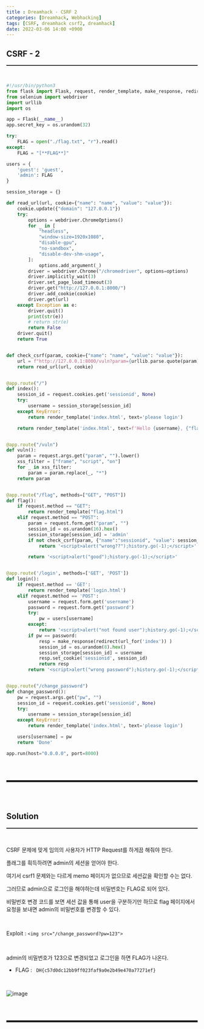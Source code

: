 ```yaml
---
title : Dreamhack - CSRF 2
categories: [Dreamhack, Webhacking]
tags: [CSRF, dreamhack csrf2, dreamhack]
date: 2022-03-06 14:00 +0900
---
```



## CSRF - 2
<hr style="border-top: 1px solid;"><br>

```python
#!/usr/bin/python3
from flask import Flask, request, render_template, make_response, redirect, url_for
from selenium import webdriver
import urllib
import os

app = Flask(__name__)
app.secret_key = os.urandom(32)

try:
    FLAG = open("./flag.txt", "r").read()
except:
    FLAG = "[**FLAG**]"

users = {
    'guest': 'guest',
    'admin': FLAG
}

session_storage = {}

def read_url(url, cookie={"name": "name", "value": "value"}):
    cookie.update({"domain": "127.0.0.1"})
    try:
        options = webdriver.ChromeOptions()
        for _ in [
            "headless",
            "window-size=1920x1080",
            "disable-gpu",
            "no-sandbox",
            "disable-dev-shm-usage",
        ]:
            options.add_argument(_)
        driver = webdriver.Chrome("/chromedriver", options=options)
        driver.implicitly_wait(3)
        driver.set_page_load_timeout(3)
        driver.get("http://127.0.0.1:8000/")
        driver.add_cookie(cookie)
        driver.get(url)
    except Exception as e:
        driver.quit()
        print(str(e))
        # return str(e)
        return False
    driver.quit()
    return True


def check_csrf(param, cookie={"name": "name", "value": "value"}):
    url = f"http://127.0.0.1:8000/vuln?param={urllib.parse.quote(param)}"
    return read_url(url, cookie)


@app.route("/")
def index():
    session_id = request.cookies.get('sessionid', None)
    try:
        username = session_storage[session_id]
    except KeyError:
        return render_template('index.html', text='please login')

    return render_template('index.html', text=f'Hello {username}, {"flag is " + FLAG if username == "admin" else "you are not an admin"}')


@app.route("/vuln")
def vuln():
    param = request.args.get("param", "").lower()
    xss_filter = ["frame", "script", "on"]
    for _ in xss_filter:
        param = param.replace(_, "*")
    return param


@app.route("/flag", methods=["GET", "POST"])
def flag():
    if request.method == "GET":
        return render_template("flag.html")
    elif request.method == "POST":
        param = request.form.get("param", "")
        session_id = os.urandom(16).hex()
        session_storage[session_id] = 'admin'
        if not check_csrf(param, {"name":"sessionid", "value": session_id}):
            return '<script>alert("wrong??");history.go(-1);</script>'

        return '<script>alert("good");history.go(-1);</script>'


@app.route('/login', methods=['GET', 'POST'])
def login():
    if request.method == 'GET':
        return render_template('login.html')
    elif request.method == 'POST':
        username = request.form.get('username')
        password = request.form.get('password')
        try:
            pw = users[username]
        except:
            return '<script>alert("not found user");history.go(-1);</script>'
        if pw == password:
            resp = make_response(redirect(url_for('index')) )
            session_id = os.urandom(8).hex()
            session_storage[session_id] = username
            resp.set_cookie('sessionid', session_id)
            return resp 
        return '<script>alert("wrong password");history.go(-1);</script>'


@app.route("/change_password")
def change_password():
    pw = request.args.get("pw", "")
    session_id = request.cookies.get('sessionid', None)
    try:
        username = session_storage[session_id]
    except KeyError:
        return render_template('index.html', text='please login')

    users[username] = pw
    return 'Done'

app.run(host="0.0.0.0", port=8000)
```

<br><br>
<hr style="border: 2px solid;">
<br><br>

## Solution
<hr style="border-top: 1px solid;"><br>

CSRF 문제에 맞게 임의의 사용자가 HTTP Request를 하게끔 해줘야 한다.

플래그를 흭득하려면 admin의 세션을 얻어야 한다.

여기서 csrf1 문제와는 다르게 memo 페이지가 없으므로 세션값을 확인할 수는 없다.

그러므로 admin으로 로그인을 해야하는데 비밀번호는 FLAG로 되어 있다.

비밀번호 변경 코드를 보면 세션 값을 통해 user을 구분하기만 하므로 flag 페이지에서 요청을 보내면 admin의 비밀번호를 변경할 수 있다.

<br>

Exploit
: ```<img src="/change_password?pw=123">```

<br>

admin의 비밀번호가 123으로 변경되었고 로그인을 하면 FLAG가 나온다.

+ FLAG : ``` DH{c57d0dc12bb9ff023faf9a0e2b49e470a77271ef}```

<br>

![image](https://user-images.githubusercontent.com/52172169/156910540-3f575409-11dd-4c1a-a007-20bdaf99f646.png)

<br><br>
<hr style="border: 2px solid;">
<br><br>
